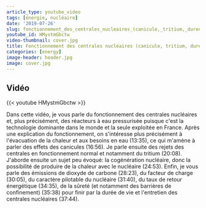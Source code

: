 ```yaml
---
article_type: youtube_video
tags: [énergie, nucléaire]
date: '2019-07-26'
slug: fonctionnement_des_centrales_nucleaires_(canicule,_tritium,_duree_de_vie)
youtube_id: HMystmGbctw
video-thumbnail: cover.jpg
title: Fonctionnement des centrales nucléaires (canicule, tritium, durée de vie...)
categories: [energy]
image-header: header.jpg
image: cover.jpg
---
```


## Vidéo

{{< youtube HMystmGbctw >}}

Dans cette vidéo, je vous parle du fonctionnement des centrales
nucléaires et, plus précisément, des réacteurs à eau pressurisée puisque
c'est la technologie dominante dans le monde et la seule exploitée en
France. Après une explication du fonctionnement, on s'intéresse plus
précisément à l'évacuation de la chaleur et aux besoins en eau (13:35),
ce qui m'amène à parler des effets des canicules (16:56). Je parle
ensuite des rejets des centrales en fonctionnement normal et notamment du
tritium (20:08). J'aborde ensuite un sujet peu évoqué: la cogénération
nucléaire, donc la possibilité de produire de la chaleur avec le
nucléaire (24:53). Enfin, je vous parle des émissions de dioxyde de
carbone (28:23), du facteur de charge (30:05), du caractère pilotable du
nucléaire (31:40), du taux de retour énergétique (34:35), de la sûreté
(et notamment des barrières de confinement) (35:38) pour finir par la
durée de vie et l'entretien des centrales nucléaires (37:44).
